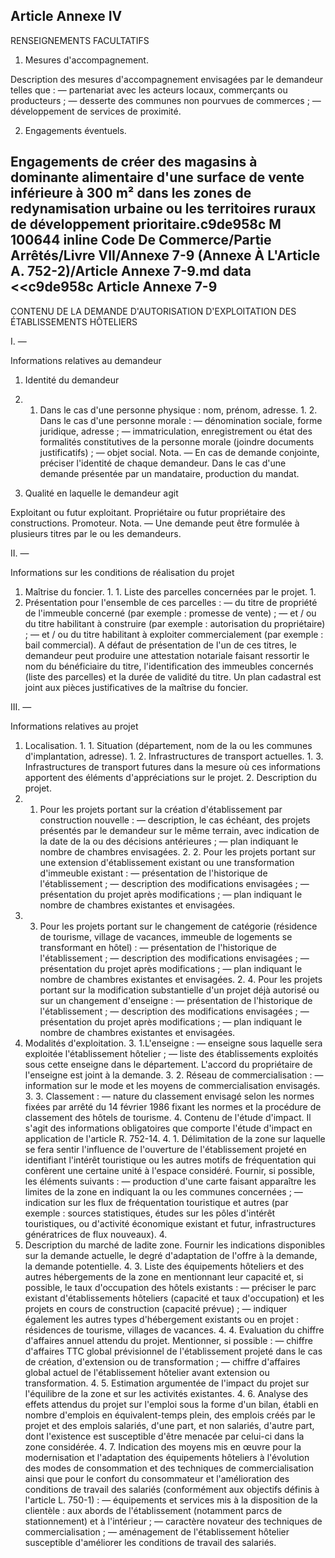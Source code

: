 Article Annexe IV
----
RENSEIGNEMENTS FACULTATIFS

1. Mesures d'accompagnement.

Description des mesures d'accompagnement envisagées par le demandeur telles que :
― partenariat avec les acteurs locaux, commerçants ou producteurs ;
― desserte des communes non pourvues de commerces ;
― développement de services de proximité.

2. Engagements éventuels.

Engagements de créer des magasins à dominante alimentaire d'une surface de vente inférieure à 300 m² dans les zones de redynamisation urbaine ou les territoires ruraux de développement prioritaire.c9de958c
M 100644 inline Code De Commerce/Partie Arrêtés/Livre VII/Annexe 7-9 (Annexe À L'Article A. 752-2)/Article Annexe 7-9.md
data <<c9de958c
Article Annexe 7-9
----
CONTENU DE LA DEMANDE D'AUTORISATION D'EXPLOITATION DES ÉTABLISSEMENTS HÔTELIERS

I. ―


Informations relatives au demandeur

1. Identité du demandeur

1. 1. Dans le cas d'une personne physique : nom, prénom, adresse. 1. 2. Dans le
cas d'une personne morale : ― dénomination sociale, forme juridique, adresse ; ―
immatriculation, enregistrement ou état des formalités constitutives de la
personne morale (joindre documents justificatifs) ; ― objet social. Nota. ― En
cas de demande conjointe, préciser l'identité de chaque demandeur. Dans le cas
d'une demande présentée par un mandataire, production du mandat.

2. Qualité en laquelle le demandeur agit

Exploitant ou futur exploitant. Propriétaire ou futur propriétaire des
constructions. Promoteur. Nota. ― Une demande peut être formulée à plusieurs
titres par le ou les demandeurs.

II. ―

Informations sur les conditions de réalisation du projet

1. Maîtrise du foncier. 1. 1. Liste des parcelles concernées par le projet. 1.
2. Présentation pour l'ensemble de ces parcelles : ― du titre de propriété de
l'immeuble concerné (par exemple : promesse de vente) ; ― et / ou du titre
habilitant à construire (par exemple : autorisation du propriétaire) ; ― et / ou
du titre habilitant à exploiter commercialement (par exemple : bail commercial).
A défaut de présentation de l'un de ces titres, le demandeur peut produire une
attestation notariale faisant ressortir le nom du bénéficiaire du titre,
l'identification des immeubles concernés (liste des parcelles) et la durée de
validité du titre. Un plan cadastral est joint aux pièces justificatives de la
maîtrise du foncier.

III. ―


Informations relatives au projet

1. Localisation. 1. 1. Situation (département, nom de la ou les communes
d'implantation, adresse). 1. 2. Infrastructures de transport actuelles. 1. 3.
Infrastructures de transport futures dans la mesure où ces informations
apportent des éléments d'appréciations sur le projet. 2. Description du projet.
2. 1. Pour les projets portant sur la création d'établissement par construction
nouvelle : ― description, le cas échéant, des projets présentés par le demandeur
sur le même terrain, avec indication de la date de la ou des décisions
antérieures ; ― plan indiquant le nombre de chambres envisagées. 2. 2. Pour les
projets portant sur une extension d'établissement existant ou une transformation
d'immeuble existant : ― présentation de l'historique de l'établissement ; ―
description des modifications envisagées ; ― présentation du projet après
modifications ; ― plan indiquant le nombre de chambres existantes et envisagées.
2. 3. Pour les projets portant sur le changement de catégorie (résidence de
tourisme, village de vacances, immeuble de logements se transformant en hôtel) :
― présentation de l'historique de l'établissement ; ― description des
modifications envisagées ; ― présentation du projet après modifications ; ― plan
indiquant le nombre de chambres existantes et envisagées. 2. 4. Pour les projets
portant sur la modification substantielle d'un projet déjà autorisé ou sur un
changement d'enseigne : ― présentation de l'historique de l'établissement ; ―
description des modifications envisagées ; ― présentation du projet après
modifications ; ― plan indiquant le nombre de chambres existantes et envisagées.
3. Modalités d'exploitation. 3. 1.L'enseigne : ― enseigne sous laquelle sera
exploitée l'établissement hôtelier ; ― liste des établissements exploités sous
cette enseigne dans le département. L'accord du propriétaire de l'enseigne est
joint à la demande. 3. 2. Réseau de commercialisation : ― information sur le
mode et les moyens de commercialisation envisagés. 3. 3. Classement : ― nature
du classement envisagé selon les normes fixées par arrêté du 14 février 1986
fixant les normes et la procédure de classement des hôtels de tourisme. 4.
Contenu de l'étude d'impact. Il s'agit des informations obligatoires que
comporte l'étude d'impact en application de l'article R. 752-14. 4. 1.
Délimitation de la zone sur laquelle se fera sentir l'influence de l'ouverture
de l'établissement projeté en identifiant l'intérêt touristique ou les autres
motifs de fréquentation qui confèrent une certaine unité à l'espace considéré.
Fournir, si possible, les éléments suivants : ― production d'une carte faisant
apparaître les limites de la zone en indiquant la ou les communes concernées ; ―
indication sur les flux de fréquentation touristique et autres (par exemple :
sources statistiques, études sur les pôles d'intérêt touristiques, ou d'activité
économique existant et futur, infrastructures génératrices de flux nouveaux). 4.
2. Description du marché de ladite zone. Fournir les indications disponibles sur
la demande actuelle, le degré d'adaptation de l'offre à la demande, la demande
potentielle. 4. 3. Liste des équipements hôteliers et des autres hébergements de
la zone en mentionnant leur capacité et, si possible, le taux d'occupation des
hôtels existants : ― préciser le parc existant d'établissements hôteliers
(capacité et taux d'occupation) et les projets en cours de construction
(capacité prévue) ; ― indiquer également les autres types d'hébergement
existants ou en projet : résidences de tourisme, villages de vacances. 4. 4.
Evaluation du chiffre d'affaires annuel attendu du projet. Mentionner, si
possible : ― chiffre d'affaires TTC global prévisionnel de l'établissement
projeté dans le cas de création, d'extension ou de transformation ; ― chiffre
d'affaires global actuel de l'établissement hôtelier avant extension ou
transformation. 4. 5. Estimation argumentée de l'impact du projet sur
l'équilibre de la zone et sur les activités existantes. 4. 6. Analyse des effets
attendus du projet sur l'emploi sous la forme d'un bilan, établi en nombre
d'emplois en équivalent-temps plein, des emplois créés par le projet et des
emplois salariés, d'une part, et non salariés, d'autre part, dont l'existence
est susceptible d'être menacée par celui-ci dans la zone considérée. 4. 7.
Indication des moyens mis en œuvre pour la modernisation et l'adaptation des
équipements hôteliers à l'évolution des modes de consommation et des techniques
de commercialisation ainsi que pour le confort du consommateur et l'amélioration
des conditions de travail des salariés (conformément aux objectifs définis à
l'article L. 750-1) : ― équipements et services mis à la disposition de la
clientèle : aux abords de l'établissement (notamment parcs de stationnement) et
à l'intérieur ; ― caractère novateur des techniques de commercialisation ; ―
aménagement de l'établissement hôtelier susceptible d'améliorer les conditions
de travail des salariés.
